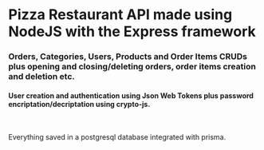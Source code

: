 <h1>Pizza Restaurant API made using NodeJS with the Express framework</h1>
<h3>Orders, Categories, Users, Products and Order Items CRUDs plus opening and closing/deleting orders, order items creation and deletion etc.</h3>
<h4>User creation and authentication using Json Web Tokens plus password encriptation/decriptation using crypto-js.</h4>
<br />
<p>Everything saved in a postgresql database integrated with prisma.</p>
